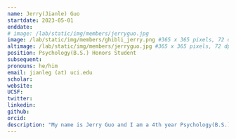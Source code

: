 ```yaml
---
name: Jerry(Jianle) Guo
startdate: 2023-05-01
enddate:
# image: /lab/static/img/members/jerryguo.jpg
image: /lab/static/img/members/ghibli_jerry.png #365 x 365 pixels, 72 dpi, JPG
altimage: /lab/static/img/members/jerryguo.jpg #365 x 365 pixels, 72 dpi, JPG
position: Psychology(B.S.) Honors Student
subsequent:
pronouns: he/him
email: jianleg (at) uci.edu
scholar:
website:
UCSF:
twitter: 
linkedin: 
github: 
orcid:
description: "My name is Jerry Guo and I am a 4th year Psychology(B.S.) major at UCI! The research I am interested in include using neural network to represent human participant's data and the finding correlation between neural network and human in the encoding of the memory. Besides research, I like to boulder, snow board and enjoy good food."
---
```

